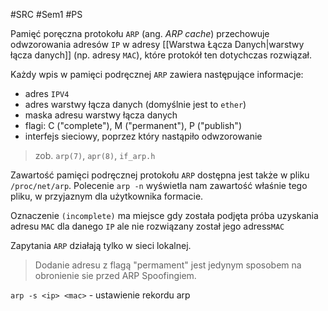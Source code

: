 #SRC #Sem1 #PS 

Pamięć poręczna protokołu `ARP` (ang. _ARP cache_) przechowuje odwzorowania adresów `IP` w adresy [[Warstwa Łącza Danych|warstwy łącza danych]] (np. adresy `MAC`), które protokół ten dotychczas rozwiązał.

Każdy wpis w pamięci podręcznej `ARP` zawiera następujące informacje:
- adres `IPV4`
- adres warstwy łącza danych (domyślnie jest to `ether`)
- maska adresu warstwy łącza danych
- flagi: C ("complete"), M ("permanent"), P ("publish")
- interfejs sieciowy, poprzez który nastąpiło odwzorowanie

>zob. `arp(7)`,  `apr(8)`, `if_arp.h`

Zawartość pamięci podręcznej protokołu `ARP` dostępna jest także w pliku `/proc/net/arp`. Polecenie `arp -n` wyświetla nam zawartość właśnie tego pliku, w przyjaznym dla użytkownika formacie.

Oznaczenie `(incomplete)` ma miejsce gdy została podjęta próba uzyskania adresu `MAC` dla danego `IP` ale nie rozwiązany został jego adress`MAC`

Zapytania `ARP` działają tylko w sieci lokalnej.

>Dodanie adresu z flagą "permament" jest jedynym sposobem na obronienie sie przed ARP Spoofingiem.

`arp -s <ip> <mac>`  - ustawienie rekordu arp